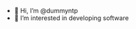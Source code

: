 - 👋 Hi, I’m @dummyntp
- 👀 I’m interested in developing software

<!---
dummyntp/dummyntp is a ✨ special ✨ repository because its `README.md` (this file) appears on your GitHub profile.
You can click the Preview link to take a look at your changes.
--->
